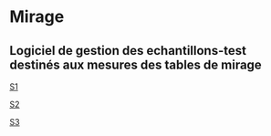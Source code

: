 # Mirage

## Logiciel de gestion des echantillons-test destinés aux mesures des tables de mirage

[S1](docs/screen1.png)

[S2](docs/screen2.png)

[S3](docs/screen3.png)




